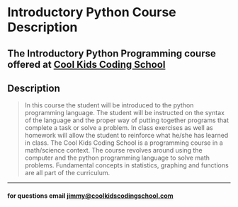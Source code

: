 # Introductory Python Course Description
## The Introductory Python Programming course offered at [Cool Kids Coding School](http://www.coolkidscodingschool.com)

## Description
> In this course the student will be introduced to the python programming language.  The student will be instructed on the syntax of the language and the proper way of putting together programs that complete a task or solve a problem.  In class exercises as well as homework will allow the student to reinforce what he/she has learned in class.  The Cool Kids Coding School is a programming course in a math/science context.  The course revolves around using the computer and the python programming language to solve math problems.  Fundamental concepts in statistics, graphing and functions are all part of the curriculum.

---
#### for questions email jimmy@coolkidscodingschool.com
